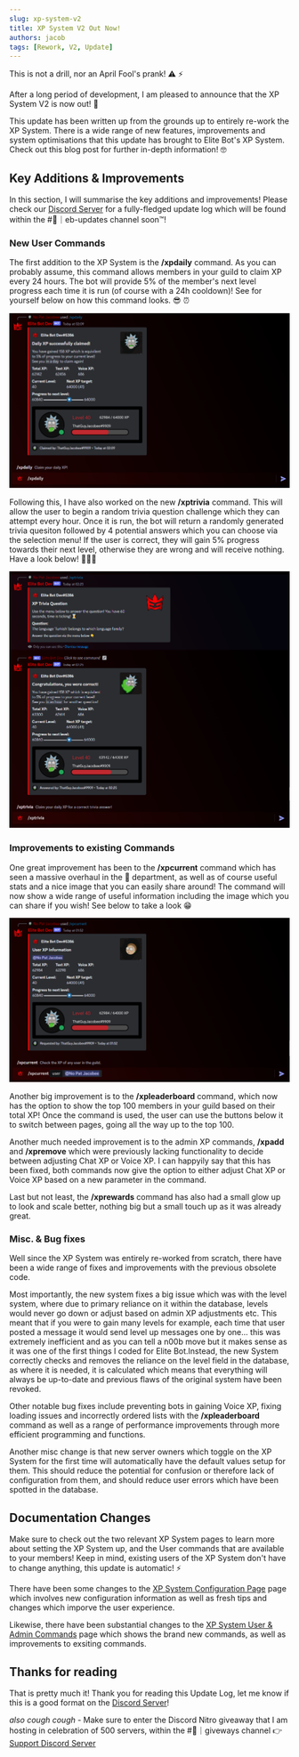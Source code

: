 ```yaml
---
slug: xp-system-v2
title: XP System V2 Out Now!
authors: jacob
tags: [Rework, V2, Update]
---
```


This is not a drill, nor an April Fool's prank! ⚠️ ⚡

After a long period of development, I am pleased to announce that the XP System V2 is now out! 🎉

This update has been written up from the grounds up to entirely re-work the XP System. There is a wide range of new features, improvements and system optimisations that this update has brought to Elite Bot's XP System. Check out this blog post for further in-depth information! 🤓

<!--truncate-->

## Key Additions & Improvements 

In this section, I will summarise the key additions and improvements! Please check our [Discord Server](http://discord.elitegami.ng) for a fully-fledged update log which will be found within the #📢｜eb-updates channel soon:tm:!

### New User Commands

The first addition to the XP System is the **/xpdaily** command. As you can probably assume, this command allows members in your guild to claim XP every 24 hours. The bot will provide 5% of the member's next level progress each time it is run (of course with a 24h cooldown)! See for yourself below on how this command looks. 😎 ⏰

![img](../static/img/xp-daily-example.png)

Following this, I have also worked on the new **/xptrivia** command. This will allow the user to begin a random trivia question challenge which they can attempt every hour. Once it is run, the bot will return a randomly generated trivia quesiton followed by 4 potential answers which you can choose via the selection menu! If the user is correct, they will gain 5% progress towards their next level, otherwise they are wrong and will receive nothing. Have a look below! 🙋‍♂️🤔

![img](../static/img/xp-trivia-example.png)

### Improvements to existing Commands

One great improvement has been to the **/xpcurrent** command which has seen a massive overhaul in the 👀 department, as well as of course useful stats and a nice image that you can easily share around! The command will now show a wide range of useful information including the image which you can share if you wish! See below to take a look 😁

![img](../static/img/xp-current-example.png)

Another big improvement is to the **/xpleaderboard** command, which now has the option to show the top 100 members in your guild based on their total XP! Once the command is used, the user can use the buttons below it to switch between pages, going all the way up to the top 100.

Another much needed improvement is to the admin XP commands, **/xpadd** and **/xpremove** which were previously lacking functionality to decide between adjusting Chat XP or Voice XP. I can happyily say that this has been fixed, both commands now give the option to either adjust Chat XP or Voice XP based on a new parameter in the command.

Last but not least, the **/xprewards** command has also had a small glow up to look and scale better, nothing big but a small touch up as it was already great.

### Misc. & Bug fixes

Well since the XP System was entirely re-worked from scratch, there have been a wide range of fixes and improvements with the previous obsolete code. 

Most importantly, the new system fixes a big issue which was with the level system, where due to primary reliance on it within the database, levels would never go down or adjust based on admin XP adjustments etc. This meant that if you were to gain many levels for example, each time that user posted a message it would send level up messages one by one... this was extremely inefficient and as you can tell a n00b move but it makes sense as it was one of the first things I coded for Elite Bot.Instead, the new System correctly checks and removes the reliance on the level field in the database, as where it is needed, it is calculated which means that everything will always be up-to-date and previous flaws of the original system have been revoked.

Other notable bug fixes include preventing bots in gaining Voice XP, fixing loading issues and incorrectly ordered lists with the **/xpleaderboard** command as well as a range of performance improvements through more efficient programming and functions.

Another misc change is that new server owners which toggle on the XP System for the first time will automatically have the default values setup for them. This should reduce the potential for confusion or therefore lack of configuration from them, and should reduce user errors which have been spotted in the database.


## Documentation Changes

Make sure to check out the two relevant XP System pages to learn more about setting the XP System up, and the User commands that are available to your members! Keep in mind, existing users of the XP System don't have to change anything, this update is automatic! ⚡

There have been some changes to the [XP System Configuration Page](../docs/xp-system) page which involves new configuration information as well as fresh tips and changes which imporve the user experience.

Likewise, there have been substantial changes to the [XP System User & Admin Commands](../docs/xp-user-feature) page which shows the brand new commands, as well as improvements to exsiting commands.

## Thanks for reading

That is pretty much it! Thank you for reading this Update Log, let me know if this is a good format on the [Discord Server](http://discord.elitegami.ng)!

*also cough cough* - Make sure to enter the Discord Nitro giveaway that I am hosting in celebration of 500 servers, within the #🎁｜giveways channel 👉 [Support Discord Server](http://discord.elitegami.ng)
